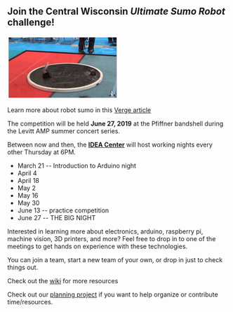 ## Join the Central Wisconsin _Ultimate Sumo Robot_ challenge!

<img width="50%" alt="Image of sumo bot ring" src="https://raw.githubusercontent.com/CenWIDev/sumobot-resources/master/img/verge_article.JPG">

Learn more about robot sumo in this [Verge article](https://www.theverge.com/tldr/2017/6/21/15845032/robot-sumo-wrestling-fast-furious)


The competition will be held **June 27, 2019** at the Pfiffner bandshell during the Levitt AMP summer concert series.

Between now and then, the **[IDEA Center](https://www.createportagecounty.org/ideacenter)** will host working nights every other Thursday at 6PM. 
* March 21 -- Introduction to Arduino night
* April 4
* April 18
* May 2
* May 16
* May 30
* June 13 -- practice competition
* June 27 -- THE BIG NIGHT

Interested in learning more about electronics, arduino, raspberry pi, machine vision, 3D printers, and more? Feel free to drop in to one of the meetings to get hands on experience with these technologies. 

You can join a team, start a new team of your own, or drop in just to check things out.

Check out the [wiki](https://github.com/CenWIDev/sumobot-resources/wiki) for more resources

Check out our [planning project](https://github.com/CenWIDev/sumobot-resources/projects/1) if you want to help organize or contribute time/resources.
